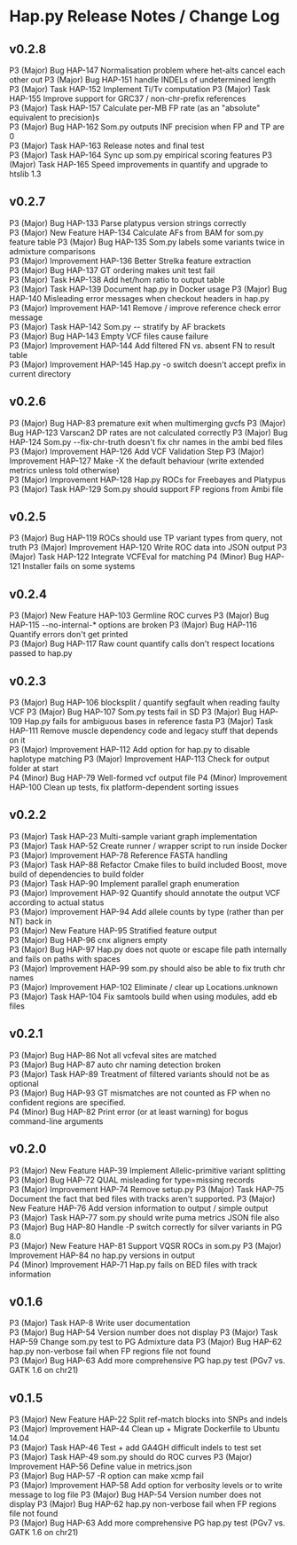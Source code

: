 # Hap.py Release Notes / Change Log

## v0.2.8

P3 (Major)  Bug HAP-147 Normalisation problem where het-alts cancel each other out 
P3 (Major)  Bug HAP-151 handle INDELs of undetermined length   
P3 (Major)  Task    HAP-152 Implement Ti/Tv computation
P3 (Major)  Task    HAP-155 Improve support for GRC37 / non-chr-prefix references  
P3 (Major)  Task    HAP-157 Calculate per-MB FP rate (as an "absolute" equivalent to precision)s   
P3 (Major)  Bug HAP-162 Som.py outputs INF precision when FP and TP are 0  
P3 (Major)  Task    HAP-163 Release notes and final test   
P3 (Major)  Task    HAP-164 Sync up som.py empirical scoring features
P3 (Major)  Task    HAP-165 Speed improvements in quantify and upgrade to htslib 1.3

## v0.2.7

P3 (Major)  Bug HAP-133 Parse platypus version strings correctly    
P3 (Major)  New Feature HAP-134 Calculate AFs from BAM for som.py feature table 
P3 (Major)  Bug HAP-135 Som.py labels some variants twice in admixture comparisons  
P3 (Major)  Improvement HAP-136 Better Strelka feature extraction   
P3 (Major)  Bug HAP-137 GT ordering makes unit test fail    
P3 (Major)  Task    HAP-138 Add het/hom ratio to output table   
P3 (Major)  Task    HAP-139 Document hap.py in Docker usage 
P3 (Major)  Bug HAP-140 Misleading error messages when checkout headers in hap.py   
P3 (Major)  Improvement HAP-141 Remove / improve reference check error message  
P3 (Major)  Task    HAP-142 Som.py -- stratify by AF brackets   
P3 (Major)  Bug HAP-143 Empty VCF files cause failure   
P3 (Major)  Improvement HAP-144 Add filtered FN vs. absent FN to result table   
P3 (Major)  Improvement HAP-145 Hap.py -o switch doesn't accept prefix in current directory 

## v0.2.6

P3 (Major)  Bug HAP-83  premature exit when multimerging gvcfs 
P3 (Major)  Bug HAP-123 Varscan2 DP rates are not calculated correctly 
P3 (Major)  Bug HAP-124 Som.py --fix-chr-truth doesn't fix chr names in the ambi bed files 
P3 (Major)  Improvement HAP-126 Add VCF Validation Step
P3 (Major)  Improvement HAP-127 Make -X the default behaviour (write extended metrics unless told otherwise)  
P3 (Major)  Improvement HAP-128 Hap.py ROCs for Freebayes and Platypus 
P3 (Major)  Task    HAP-129 Som.py should support FP regions from Ambi file

## v0.2.5

P3 (Major)  Bug HAP-119 ROCs should use TP variant types from query, not truth 
P3 (Major)  Improvement HAP-120 Write ROC data into JSON output
P3 (Major)  Task    HAP-122 Integrate VCFEval for matching 
P4 (Minor)  Bug HAP-121 Installer fails on some systems

## v0.2.4

P3 (Major)  New Feature HAP-103 Germline ROC curves
P3 (Major)  Bug HAP-115 --no-internal-* options are broken 
P3 (Major)  Bug HAP-116 Quantify errors don't get printed  
P3 (Major)  Bug HAP-117 Raw count quantify calls don't respect locations passed to hap.py  

## v0.2.3

P3 (Major)  Bug HAP-106 blocksplit / quantify segfault when reading faulty VCF 
P3 (Major)  Bug HAP-107 Som.py tests fail in SD 
P3 (Major)  Bug HAP-109 Hap.py fails for ambiguous bases in reference fasta 
P3 (Major)  Task    HAP-111 Remove muscle dependency code and legacy stuff that depends on it         
P3 (Major)  Improvement HAP-112 Add option for hap.py to disable haplotype matching 
P3 (Major)  Improvement HAP-113 Check for output folder at start    
P4 (Minor)  Bug HAP-79  Well-formed vcf output file 
P4 (Minor)  Improvement HAP-100 Clean up tests, fix platform-dependent sorting issues   

## v0.2.2

P3 (Major)  Task    HAP-23  Multi-sample variant graph implementation   
P3 (Major)  Task    HAP-52  Create runner / wrapper script to run inside Docker 
P3 (Major)  Improvement HAP-78  Reference FASTA handling    
P3 (Major)  Task    HAP-88  Refactor Cmake files to build included Boost, move build of dependencies to build folder    
P3 (Major)  Task    HAP-90  Implement parallel graph enumeration    
P3 (Major)  Improvement HAP-92  Quantify should annotate the output VCF according to actual status          
P3 (Major)  Improvement HAP-94  Add allele counts by type (rather than per NT) back in  
P3 (Major)  New Feature HAP-95  Stratified feature output   
P3 (Major)  Bug HAP-96  cnx aligners empty  
P3 (Major)  Bug HAP-97  Hap.py does not quote or escape file path internally and fails on paths with spaces         
P3 (Major)  Improvement HAP-99  som.py should also be able to fix truth chr names   
P3 (Major)  Improvement HAP-102 Eliminate / clear up Locations.unknown  
P3 (Major)  Task    HAP-104 Fix samtools build when using modules, add eb files 

## v0.2.1

P3 (Major)  Bug HAP-86  Not all vcfeval sites are matched  
P3 (Major)  Bug HAP-87  auto chr naming detection broken   
P3 (Major)  Task    HAP-89  Treatment of filtered variants should not be as optional   
P3 (Major)  Bug HAP-93  GT mismatches are not counted as FP when no confident regions are specified.  
P4 (Minor)  Bug HAP-82  Print error (or at least warning) for bogus command-line arguments 

## v0.2.0

P3 (Major)  New Feature HAP-39  Implement Allelic-primitive variant splitting  
P3 (Major)  Bug HAP-72  QUAL misleading for type=missing records   
P3 (Major)  Improvement HAP-74  Remove setup.py
P3 (Major)  Task    HAP-75  Document the fact that bed files with tracks aren't supported. 
P3 (Major)  New Feature HAP-76  Add version information to output / simple output  
P3 (Major)  Task    HAP-77  som.py should write puma metrics JSON file also
P3 (Major)  Bug HAP-80  Handle -P switch correctly for silver variants in PG 8.0   
P3 (Major)  New Feature HAP-81  Support VQSR ROCs in som.py
P3 (Major)  Improvement HAP-84  no hap.py versions in output   
P4 (Minor)  Improvement HAP-71  Hap.py fails on BED files with track information   

## v0.1.6

P3 (Major)  Task    HAP-8   Write user documentation    
P3 (Major)  Bug HAP-54  Version number does not display 
P3 (Major)  Task    HAP-59  Change som.py test to PG Admixture data 
P3 (Major)  Bug HAP-62  hap.py non-verbose fail when FP regions file not found  
P3 (Major)  Bug HAP-63  Add more comprehensive PG hap.py test (PGv7 vs. GATK 1.6 on chr21)  

## v0.1.5

P3 (Major)  New Feature HAP-22  Split ref-match blocks into SNPs and indels
P3 (Major)  Improvement HAP-44  Clean up + Migrate Dockerfile to Ubuntu 14.04  
P3 (Major)  Task    HAP-46  Test + add GA4GH difficult indels to test set   
P3 (Major)  Task    HAP-49  som.py should do ROC curves
P3 (Major)  Improvement HAP-56  Define value in metrics.json   
P3 (Major)  Bug HAP-57  -R option can make xcmp fail   
P3 (Major)  Improvement HAP-58  Add option for verbosity levels or to write message to log file
P3 (Major)  Bug HAP-54  Version number does not display 
P3 (Major)  Bug HAP-62  hap.py non-verbose fail when FP regions file not found  
P3 (Major)  Bug HAP-63  Add more comprehensive PG hap.py test (PGv7 vs. GATK 1.6 on chr21)  
